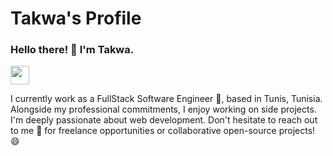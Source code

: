 # Takwa's Profile

### Hello there! 👋 I'm Takwa.
<a href="https://www.linkedin.com/in/takwa-manai/">
  <img width="30" src="https://upload.wikimedia.org/wikipedia/commons/c/ca/LinkedIn_logo_initials.png">
</a>
<br>
<a href="https://takwamn.github.io/myPortfolio.io/">
  <i class="fas fa-up-right-from-square"></i>
</a>

I currently work as a FullStack Software Engineer 🔭, based in Tunis, Tunisia. Alongside my professional commitments, I enjoy working on side projects. I'm deeply passionate about web development. Don't hesitate to reach out to me 💬 for freelance opportunities or collaborative open-source projects! 😄
